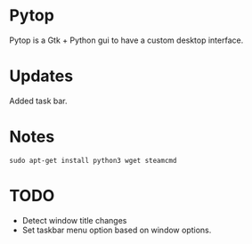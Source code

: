 # Pytop
Pytop is a Gtk + Python gui to have a custom desktop interface.

# Updates
Added task bar.

# Notes
```sudo apt-get install python3 wget steamcmd```

# TODO
<ul>
<li>Detect window title changes</li>
<li>Set taskbar menu option based on window options.</li>
</ul>
